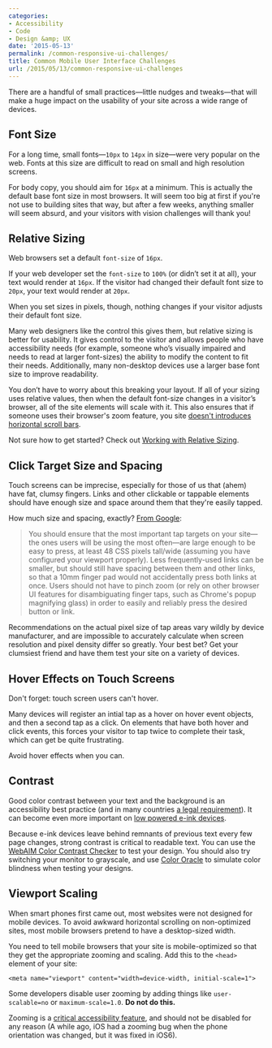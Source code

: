 ```yaml
---
categories:
- Accessibility
- Code
- Design &amp; UX
date: '2015-05-13'
permalink: /common-responsive-ui-challenges/
title: Common Mobile User Interface Challenges
url: /2015/05/13/common-responsive-ui-challenges
---
```


There are a handful of small practices&mdash;little nudges and tweaks&mdash;that will make a huge impact on the usability of your site across a wide range of devices.

<!--more-->

## Font Size

For a long time, small fonts&mdash;`10px` to `14px` in size&mdash;were very popular on the web. Fonts at this size are difficult to read on small and high resolution screens.

For body copy, you should aim for `16px` at a minimum. This is actually the default base font size in most browsers. It will seem too big at first if you're not use to building sites that way, but after a few weeks, anything smaller will seem absurd, and your visitors with vision challenges will thank you!

## Relative Sizing

Web browsers set a default `font-size` of `16px`.

If your web developer set the `font-size` to `100%` (or didn’t set it at all), your text would render at `16px`. If the visitor had changed their default font size to `20px`, your text would render at `20px`.

When you set sizes in pixels, though, nothing changes if your visitor adjusts their default font size.

Many web designers like the control this gives them, but relative sizing is better for usability. It gives control to the visitor and allows people who have accessibility needs (for example, someone who’s visually impaired and needs to read at larger font-sizes) the ability to modify the content to fit their needs. Additionally, many non-desktop devices use a larger base font size to improve readability.

You don’t have to worry about this breaking your layout. If all of your sizing uses relative values, then when the default font-size changes in a visitor’s browser, all of the site elements will scale with it. This also ensures that if someone uses their browser's zoom feature, you site [doesn't introduces horizontal scroll bars](http://blog.cloudfour.com/the-ems-have-it-proportional-media-queries-ftw/).

Not sure how to get started? Check out [Working with Relative Sizing](https://gomakethings.com/working-with-relative-sizing/).

## Click Target Size and Spacing

Touch screens can be imprecise, especially for those of us that (ahem) have fat, clumsy fingers. Links and other clickable or tappable elements should have enough size and space around them that they're easily tapped.

How much size and spacing, exactly? [From Google](https://developers.google.com/speed/docs/insights/SizeTapTargetsAppropriately):

> You should ensure that the most important tap targets on your site—the ones users will be using the most often—are large enough to be easy to press, at least 48 CSS pixels tall/wide (assuming you have configured your viewport properly). Less frequently-used links can be smaller, but should still have spacing between them and other links, so that a 10mm finger pad would not accidentally press both links at once. Users should not have to pinch zoom (or rely on other browser UI features for disambiguating finger taps, such as Chrome's popup magnifying glass) in order to easily and reliably press the desired button or link.

Recommendations on the actual pixel size of tap areas vary wildly by device manufacturer, and are impossible to accurately calculate when screen resolution and pixel density differ so greatly. Your best bet? Get your clumsiest friend and have them test your site on a variety of devices.

## Hover Effects on Touch Screens

Don't forget: touch screen users can't hover.

Many devices will register an intial tap as a hover on hover event objects, and then a second tap as a click. On elements that have both hover and click events, this forces your visitor to tap twice to complete their task, which can get be quite frustrating.

Avoid hover effects when you can.

## Contrast

Good color contrast between your text and the background is an accessibility best practice (and in many countries [a legal requirement](http://www.ada.gov/pcatoolkit/chap5toolkit.htm)). It can become even more important on [low powered e-ink devices](https://gomakethings.com/building-websites-that-work-on-an-e-ink-kindle/).

Because e-ink devices leave behind remnants of previous text every few page changes, strong contrast is critical to readable text. You can use the [WebAIM Color Contrast Checker](http://webaim.org/resources/contrastchecker/) to test your design. You should also try switching your monitor to grayscale, and use [Color Oracle](http://colororacle.org/) to simulate color blindness when testing your designs.

## Viewport Scaling

When smart phones first came out, most websites were not designed for mobile devices. To avoid awkward horizontal scrolling on non-optimized sites, most mobile browsers pretend to have a desktop-sized width.

You need to tell mobile browsers that your site is mobile-optimized so that they get the appropriate zooming and scaling. Add this to the `<head>` element of your site:

```lang-html
<meta name="viewport" content="width=device-width, initial-scale=1">
```

Some developers disable user zooming by adding things like `user-scalable=no` or `maximum-scale=1.0`. **Do not do this.**

Zooming is a [critical accessibility feature](http://a11yproject.com/posts/never-use-maximum-scale/), and should not be disabled for any reason (A while ago, iOS had a zooming bug when the phone orientation was changed, but it was fixed in iOS6).